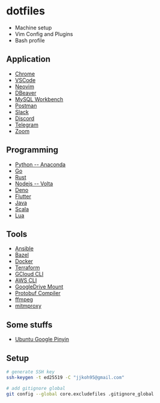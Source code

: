 # dotfiles
- Machine setup
- Vim Config and Plugins
- Bash profile

## Application
- [Chrome](https://www.google.com/chrome/)
- [VSCode](https://code.visualstudio.com/)
- [Neovim](https://neovim.io/)
- [DBeaver](https://dbeaver.io/)
- [MySQL Workbench](https://dev.mysql.com/downloads/)
- [Postman](https://www.postman.com/)
- [Slack](https://slack.com/)
- [Discord](https://discord.com/download)
- [Telegram](https://desktop.telegram.org/)
- [Zoom](https://zoom.us/download)

## Programming
- [Python -- Anaconda](https://www.anaconda.com/products/individual)
- [Go](https://go.dev/doc/install)
- [Rust](https://www.rust-lang.org/tools/install)
- [Nodejs -- Volta](https://volta.sh/)
- [Deno](https://deno.land/manual@v1.25.0/getting_started/installation)
- [Flutter](https://docs.flutter.dev/get-started/install)
- [Java](https://www.digitalocean.com/community/tutorials/how-to-install-java-with-apt-on-ubuntu-22-04)
- [Scala](https://www.scala-lang.org/download/)
- [Lua](https://www.lua.org/download.html)

## Tools
- [Ansible](https://docs.ansible.com/ansible/latest/installation_guide/intro_installation.html)
- [Bazel](https://bazel.build/install)
- [Docker](https://docs.docker.com/get-docker/)
- [Terraform](https://learn.hashicorp.com/tutorials/terraform/install-cli)
- [GCloud CLI](https://cloud.google.com/sdk/gcloud)
- [AWS CLI](https://docs.aws.amazon.com/cli/latest/userguide/getting-started-install.html)
- [GoogleDrive Mount](https://github.com/astrada/google-drive-ocamlfuse)
- [Protobuf Compiler](https://grpc.io/docs/protoc-installation/)
- [ffmpeg](https://ffmpeg.org/download.html)
- [mitmproxy](https://docs.mitmproxy.org/stable/overview-installation/)

## Some stuffs
- [Ubuntu Google Pinyin](https://leimao.github.io/blog/Ubuntu-Gaming-Chinese-Input/#:~:text=We%20start%20the%20fcitx%2Dconfigtool,following%20command%20in%20the%20terminal.&text=Click%20%2B%20to%20add%20input%20methods.&text=Uncheck%20Only%20Show%20Current%20Language,Google%20Pinyin%20%2C%20and%20press%20OK%20.&text=Now%20you%20can%20start%20to,using%20Ctrl%20%2B%20Space%20by%20default.)

## Setup
```bash
# generate SSH key
ssh-keygen -t ed25519 -C "jjkoh95@gmail.com"

# add gitignore global
git config --global core.excludefiles .gitignore_global

```
